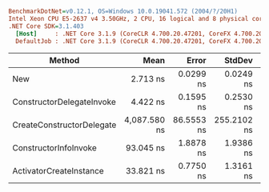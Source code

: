 ``` ini

BenchmarkDotNet=v0.12.1, OS=Windows 10.0.19041.572 (2004/?/20H1)
Intel Xeon CPU E5-2637 v4 3.50GHz, 2 CPU, 16 logical and 8 physical cores
.NET Core SDK=3.1.403
  [Host]     : .NET Core 3.1.9 (CoreCLR 4.700.20.47201, CoreFX 4.700.20.47203), X64 RyuJIT
  DefaultJob : .NET Core 3.1.9 (CoreCLR 4.700.20.47201, CoreFX 4.700.20.47203), X64 RyuJIT


```
|                    Method |         Mean |      Error |      StdDev |    Ratio | RatioSD |  Gen 0 |  Gen 1 |  Gen 2 | Allocated |
|-------------------------- |-------------:|-----------:|------------:|---------:|--------:|-------:|-------:|-------:|----------:|
|                       New |     2.713 ns |  0.0299 ns |   0.0249 ns |     1.00 |    0.00 | 0.0031 |      - |      - |      24 B |
| ConstructorDelegateInvoke |     4.422 ns |  0.1595 ns |   0.2530 ns |     1.69 |    0.11 | 0.0031 |      - |      - |      24 B |
| CreateConstructorDelegate | 4,087.580 ns | 86.5553 ns | 255.2102 ns | 1,513.31 |   82.97 | 0.1564 | 0.0763 | 0.0229 |    1232 B |
|     ConstructorInfoInvoke |    93.045 ns |  1.8878 ns |   1.9386 ns |    34.33 |    0.79 | 0.0030 |      - |      - |      24 B |
|   ActivatorCreateInstance |    33.821 ns |  0.7750 ns |   1.3161 ns |    12.52 |    0.57 | 0.0030 |      - |      - |      24 B |
